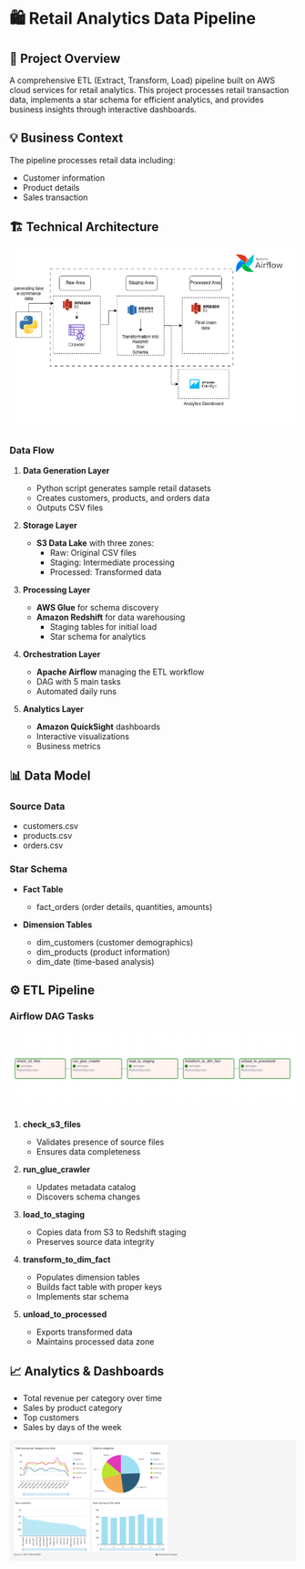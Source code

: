 # 🛍️ Retail Analytics Data Pipeline

## 🎯 Project Overview
A comprehensive ETL (Extract, Transform, Load) pipeline built on AWS cloud services for retail analytics. This project processes retail transaction data, implements a star schema for efficient analytics, and provides business insights through interactive dashboards.

## 💡 Business Context
The pipeline processes retail data including:
- Customer information
- Product details
- Sales transaction

## 🏗️ Technical Architecture
![Architecture](retail_etl_arch.png)

### Data Flow
1. **Data Generation Layer**
   - Python script generates sample retail datasets
   - Creates customers, products, and orders data
   - Outputs CSV files

2. **Storage Layer**
   - **S3 Data Lake** with three zones:
     - Raw: Original CSV files
     - Staging: Intermediate processing
     - Processed: Transformed data

3. **Processing Layer**
   - **AWS Glue** for schema discovery
   - **Amazon Redshift** for data warehousing
     - Staging tables for initial load
     - Star schema for analytics

4. **Orchestration Layer**
   - **Apache Airflow** managing the ETL workflow
   - DAG with 5 main tasks
   - Automated daily runs

5. **Analytics Layer**
   - **Amazon QuickSight** dashboards
   - Interactive visualizations
   - Business metrics

## 📊 Data Model

### Source Data
- customers.csv
- products.csv
- orders.csv

### Star Schema
- **Fact Table**
  - fact_orders (order details, quantities, amounts)

- **Dimension Tables**
  - dim_customers (customer demographics)
  - dim_products (product information)
  - dim_date (time-based analysis)

## ⚙️ ETL Pipeline

### Airflow DAG Tasks
![DAG](dag.png)

1. **check_s3_files**
   - Validates presence of source files
   - Ensures data completeness

2. **run_glue_crawler**
   - Updates metadata catalog
   - Discovers schema changes

3. **load_to_staging**
   - Copies data from S3 to Redshift staging
   - Preserves source data integrity

4. **transform_to_dim_fact**
   - Populates dimension tables
   - Builds fact table with proper keys
   - Implements star schema

5. **unload_to_processed**
   - Exports transformed data
   - Maintains processed data zone

## 📈 Analytics & Dashboards

- Total revenue per category over time
- Sales by product category
- Top customers
- Sales by days of the week

![Dashboard](Retail-dashboard.png)


